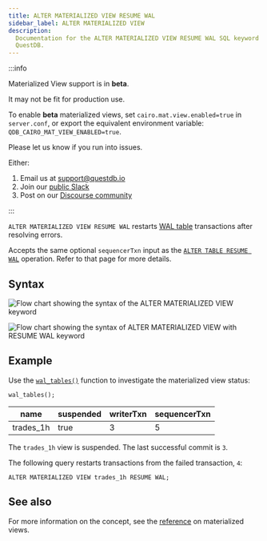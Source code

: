 ```yaml
---
title: ALTER MATERIALIZED VIEW RESUME WAL
sidebar_label: ALTER MATERIALIZED VIEW
description:
  Documentation for the ALTER MATERIALIZED VIEW RESUME WAL SQL keyword in
  QuestDB.
---
```


:::info

Materialized View support is in **beta**.

It may not be fit for production use.

To enable **beta** materialized views, set `cairo.mat.view.enabled=true` in `server.conf`, or export the equivalent
environment variable: `QDB_CAIRO_MAT_VIEW_ENABLED=true`.

Please let us know if you run into issues.

Either:

1. Email us at [support@questdb.io](mailto:support@questdb.io)
2. Join our [public Slack](https://slack.questdb.com/)
3. Post on our [Discourse community](https://community.questdb.com/)

:::


`ALTER MATERIALIZED VIEW RESUME WAL` restarts
[WAL table](/docs/concept/write-ahead-log/) transactions after resolving errors.

Accepts the same optional `sequencerTxn` input as the
[`ALTER TABLE RESUME WAL`](/docs/reference/sql/alter-table-resume-wal/)
operation. Refer to that page for more details.




## Syntax

![Flow chart showing the syntax of the ALTER MATERIALIZED VIEW keyword](/images/docs/diagrams/alterMatView.svg)

![Flow chart showing the syntax of ALTER MATERIALIZED VIEW with RESUME WAL keyword](/images/docs/diagrams/resumeWal.svg)

## Example

Use the [`wal_tables()`](/docs/reference/function/meta/#wal_tables) function to
investigate the materialized view status:

```questdb-sql title="List all tables and materialized views" demo
wal_tables();
```

| name      | suspended | writerTxn | sequencerTxn |
| --------- | --------- | --------- | ------------ |
| trades_1h | true      | 3         | 5            |

The `trades_1h` view is suspended. The last successful commit is `3`.

The following query restarts transactions from the failed transaction, `4`:

```questdb-sql
ALTER MATERIALIZED VIEW trades_1h RESUME WAL;
```

## See also

For more information on the concept, see the
[reference](/docs/concept/mat-views/) on materialized views.
